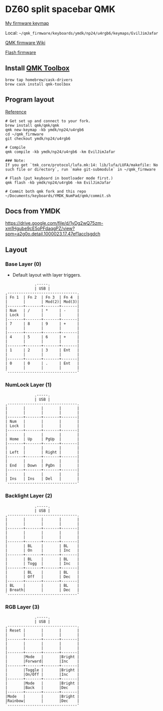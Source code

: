 # DZ60 split spacebar QMK

[My firmware keymap](https://github.com/EvilJimJafar/qmk_firmware/tree/eviljimjafar/keyboards/ymdk/np24/u4rgb6/keymaps/EvilJimJafar)

Local: `~/qmk_firmware/keyboards/ymdk/np24/u4rgb6/keymaps/EvilJimJafar`

[QMK firmware Wiki](https://docs.qmk.fm/#/)

[Flash firmware](https://docs.qmk.fm/#/newbs_flashing)

## Install [QMK Toolbox](https://github.com/qmk/qmk_toolbox)

```
brew tap homebrew/cask-drivers
brew cask install qmk-toolbox
```

## Program layout

[Reference](https://beta.docs.qmk.fm/developing-qmk/qmk-reference/)

```
# Get set up and connect to your fork.
brew install qmk/qmk/qmk
qmk new-keymap -kb ymdk/np24/u4rgb6
cd ~/qmk_firmware
git checkout ymdk/np24/u4rgb6

# Compile
qmk compile -kb ymdk/np24/u4rgb6 -km EvilJimJafar

### Note:
If you get `tmk_core/protocol/lufa.mk:14: lib/lufa/LUFA/makefile: No such file or directory`, run `make git-submodule` in ~/qmk_firmware

# Flash (put keyboard in bootloader mode first.)
qmk flash -kb ymdk/np24/u4rgb6 -km EvilJimJafar

# Commit both qmk fork and this repo
~/Documents/keyboards/YMDK_NumPad/qmk/commit.sh
```

## Docs from YMDK

https://drive.google.com/file/d/1yDg2wQ75zm-xm1Hgube9cE5oPFdaqgPZ/view?spm=a2g0o.detail.1000023.17.47ef1accIsgdch

## Layout

### Base Layer (0)

- Default layout with layer triggers.

```
             .-----.                
             | USB |                
,-------------------------------.   
| Fn 1  | Fn 2  | Fn 3  | Fn 4  |   
|       |       | Mod(2)| Mod(3)|   
|-------+-------+-------+-------|   
| Num   | /     | *     | -     |   
| Lock  |       |       |       |   
|-------+-------+-------+-------|   
| 7     | 8     | 9     | +     |   
|       |       |       |       |   
|-------+-------+-------+-------|   
| 4     | 5     | 6     | +     |   
|       |       |       |       |   
|-------+-------+-------+-------|   
| 1     | 2     | 3     | Ent   |   
|       |       |       |       |   
|-------+-------+-------+-------|   
| 0     | 0     | .     | Ent   |   
|       |       |       |       |   
`-------------------------------'   
```

### NumLock Layer (1)

```
             .-----.             
             | USB |             
,-------------------------------.
|       |       |       |       |
|       |       |       |       |
|-------+-------+-------+-------|
| Num   |       |       |       |
| Lock  |       |       |       |
|-------+-------+-------+-------|
|       |       |       |       |
| Home  | Up    | PgUp  |       |
|-------+-------+-------+-------|
|       |       |       |       |
| Left  |       | Right |       |
|-------+-------+-------+-------|
|       |       |       |       |
| End   | Down  | PgDn  |       |
|-------+-------+-------+-------|
|       |       |       |       |
| Ins   | Ins   | Del   |       |
`-------------------------------'
```

### Backlight Layer (2)

```
             .-----.             
             | USB |             
,-------------------------------.
|       |       |       |       |
|       |       |       |       |
|-------+-------+-------+-------|
|       |       |       |       |
|       |       |       |       |
|-------+-------+-------+-------|
|       | BL    |       | BL    |
|       | On    |       | Inc   |
|-------+-------+-------+-------|
|       | BL    |       | BL    |
|       | Togg  |       | Inc   |
|-------+-------+-------+-------|
|       | BL    |       | BL    |
|       | Off   |       | Dec   |
|-------+-------+-------+-------|
| BL    |       |       | BL    |
| Breath|       |       | Dec   |
`-------------------------------'
```

### RGB Layer (3)

```
             .-----.            
             | USB |
,-------------------------------.
| Reset |       |       |       |
|       |       |       |       |
|-------+-------+-------+-------|
|       |       |       |       |
|       |       |       |       |
|-------+-------+-------+-------|
|       |Mode   |       |Bright |
|       |Forward|       |Inc    |
|-------+-------+-------+-------|
|       |Toggle |       |Bright |
|       |On/Off |       |Inc    |
|-------+-------+-------+-------|
|       |Mode   |       |Bright |
|       |Back   |       |Dec    |
|-------+-------+-------+-------|
|Mode   |       |       |Bright |
|Rainbow|       |       |Dec    |
`-------------------------------'
```
